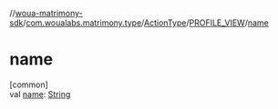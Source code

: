 //[woua-matrimony-sdk](../../../../index.md)/[com.woualabs.matrimony.type](../../index.md)/[ActionType](../index.md)/[PROFILE_VIEW](index.md)/[name](name.md)

# name

[common]\
val [name](name.md): [String](https://kotlinlang.org/api/latest/jvm/stdlib/kotlin/-string/index.html)
